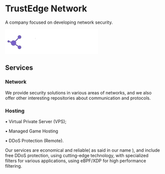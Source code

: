 # TrustEdge Network
A company focused on developing network security.

![logo](https://github.com/TrustEdge-Network/.github/blob/main/profile/public/logo.png?raw=true)

## Services

### Network
We provide security solutions in various areas of networks, and we also offer other interesting repositories about communication and protocols.

### Hosting
• Virtual Private Server (VPS);

• Managed Game Hosting

• DDoS Protection (Remote).

Our services are economical and reliable( as said in our name ), and include free DDoS protection, using cutting-edge technology, with specialized filters for various applications, using eBPF/XDP for high performance filtering.

